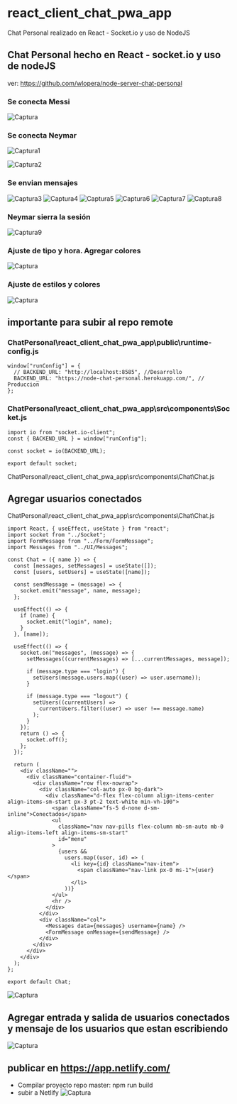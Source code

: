 # react_client_chat_pwa_app
Chat Personal realizado en React - Socket.io y uso de NodeJS

## Chat Personal hecho en React - socket.io y uso de nodeJS
ver: https://github.com/wlopera/node-server-chat-personal

### Se conecta Messi
![Captura](https://user-images.githubusercontent.com/7141537/184449088-819b4958-4600-4432-902e-37ff7e3565dd.PNG)

### Se conecta Neymar
![Captura1](https://user-images.githubusercontent.com/7141537/184449089-81b2153c-559a-4597-9ff3-728b0453e129.PNG)

![Captura2](https://user-images.githubusercontent.com/7141537/184449090-d13502ad-a45f-4805-b299-0f43b1e0b8e4.PNG)

### Se envian mensajes
![Captura3](https://user-images.githubusercontent.com/7141537/184449091-8beb43c8-88e6-4e62-9501-92528a053091.PNG)
![Captura4](https://user-images.githubusercontent.com/7141537/184449092-924e72fc-e9a5-46ac-a7f4-f69fde866245.PNG)
![Captura5](https://user-images.githubusercontent.com/7141537/184449093-1ef39d5c-ae4f-47a6-bdc5-118acf1c11f2.PNG)
![Captura6](https://user-images.githubusercontent.com/7141537/184449083-d90fe125-2817-4103-8ee1-fa1c9971e31a.PNG)
![Captura7](https://user-images.githubusercontent.com/7141537/184449085-0ab3a683-8858-4354-b9c0-7d85b5766a97.PNG)
![Captura8](https://user-images.githubusercontent.com/7141537/184449086-86b6ee49-bea0-43cb-874a-8b28a5ff5968.PNG)

### Neymar sierra la sesión
![Captura9](https://user-images.githubusercontent.com/7141537/184449087-08d8660b-5bab-458a-a06f-7f9bc9487e04.PNG)

### Ajuste de tipo y hora. Agregar colores
![Captura](https://user-images.githubusercontent.com/7141537/184454913-96b96ae5-8443-4035-9ebb-ca40abaefead.PNG)

### Ajuste de estilos y colores
![Captura](https://user-images.githubusercontent.com/7141537/184986655-bc1e1d65-a006-4452-955b-3256ceb6fc6b.PNG)

## importante para subir al repo remote

### ChatPersonal\react_client_chat_pwa_app\public\runtime-config.js
```
window["runConfig"] = {
  // BACKEND_URL: "http://localhost:8585", //Desarrollo
  BACKEND_URL: "https://node-chat-personal.herokuapp.com/", // Produccion
};

```
### ChatPersonal\react_client_chat_pwa_app\src\components\Socket.js
```
import io from "socket.io-client";
const { BACKEND_URL } = window["runConfig"];

const socket = io(BACKEND_URL);

export default socket;
```
ChatPersonal\react_client_chat_pwa_app\src\components\Chat\Chat.js

## Agregar usuarios conectados
ChatPersonal\react_client_chat_pwa_app\src\components\Chat\Chat.js
```
import React, { useEffect, useState } from "react";
import socket from "../Socket";
import FormMessage from "../Form/FormMessage";
import Messages from "../UI/Messages";

const Chat = ({ name }) => {
  const [messages, setMessages] = useState([]);
  const [users, setUsers] = useState([name]);

  const sendMessage = (message) => {
    socket.emit("message", name, message);
  };

  useEffect(() => {
    if (name) {
      socket.emit("login", name);
    }
  }, [name]);

  useEffect(() => {
    socket.on("messages", (message) => {
      setMessages((currentMessages) => [...currentMessages, message]);

      if (message.type === "login") {
        setUsers(message.users.map((user) => user.username));
      }

      if (message.type === "logout") {
        setUsers((currentUsers) =>
          currentUsers.filter((user) => user !== message.name)
        );
      }
    });
    return () => {
      socket.off();
    };
  });

  return (
    <div className="">
      <div className="container-fluid">
        <div className="row flex-nowrap">
          <div className="col-auto px-0 bg-dark">
            <div className="d-flex flex-column align-items-center align-items-sm-start px-3 pt-2 text-white min-vh-100">
              <span className="fs-5 d-none d-sm-inline">Conectados</span>
              <ul
                className="nav nav-pills flex-column mb-sm-auto mb-0 align-items-left align-items-sm-start"
                id="menu"
              >
                {users &&
                  users.map((user, id) => (
                    <li key={id} className="nav-item">
                      <span className="nav-link px-0 ms-1">{user}</span>
                    </li>
                  ))}
              </ul>
              <hr />
            </div>
          </div>
          <div className="col">
            <Messages data={messages} username={name} />
            <FormMessage onMessage={sendMessage} />
          </div>
        </div>
      </div>
    </div>
  );
};

export default Chat;
```
![Captura](https://user-images.githubusercontent.com/7141537/185668298-23be0c28-ec15-4728-b50d-8d5e970dc9ed.PNG)

## Agregar entrada y salida de usuarios conectados y mensaje de los usuarios que estan escribiendo
![Captura](https://user-images.githubusercontent.com/7141537/186037776-c96674a4-8d44-46d5-a35c-71fe1a211271.PNG)

## publicar en https://app.netlify.com/
- Compilar proyecto repo master: npm run build
- subir a Netlify
![Captura](https://user-images.githubusercontent.com/7141537/186038178-a1b68427-506b-442d-a3ef-c0535f4e8577.PNG)

